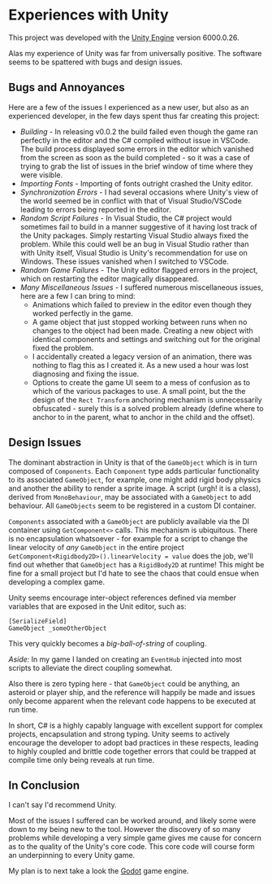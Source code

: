 # Experiences with Unity

This project was developed with the [Unity Engine](https://unity.com/) version 6000.0.26.

Alas my experience of Unity was far from universally positive.   The software seems to be spattered with bugs and design issues.   

## Bugs and Annoyances

Here are a few of the issues I experienced as a new user, but also as an experienced developer, in the few days spent thus far creating this project:

* *Building* - In releasing v0.0.2 the build failed even though the game ran perfectly in the editor and the C# compiled without issue in VSCode.   The build process displayed some errors in the editor which vanished from the screen as soon as the build completed - so it was a case of trying to grab the list of issues in the brief window of time where they were visible.
* *Importing Fonts* - Importing of fonts outright crashed the Unity editor.
* *Synchronization Errors* - I had several occasions where Unity's view of the world seemed be in conflict with that of Visual Studio/VSCode leading to errors being reported in the editor.
* *Random Script Failures* - In Visual Studio, the C# project would sometimes fail to build in a manner suggestive of it having lost track of the Unity packages.   Simply restarting Visual Studio always fixed the problem.   While this could well be an bug in Visual Studio rather than with Unity itself, Visual Studio is Unity's recommendation for use on Windows.  These issues vanished when I switched to VSCode.
* *Random Game Failures* - The Unity editor flagged errors in the project, which on restarting the editor magically disappeared.
* *Many Miscellaneous Issues* - I suffered numerous miscellaneous issues, here are a few I can bring to mind:
  * Animations which failed to preview in the editor even though they worked perfectly in the game.
  * A game object that just stopped working between runs when no changes to the object had been made.   Creating a new object with identical components and settings and switching out for the original fixed the problem.
  * I accidentally created a legacy version of an animation, there was nothing to flag this as I created it.  As a new used a hour was lost diagnosing and fixing the issue. 
  * Options to create the game UI seem to a mess of confusion as to which of the various packages to use.  A small point, but the the design of the `Rect Transform` anchoring mechanism is unnecessarily obfuscated - surely this is a solved problem already (define where to anchor to in the parent, what to anchor in the child and the offset).
  
## Design Issues

The dominant abstraction in Unity is that of the `GameObject` which is in turn composed of `Components`. Each `Component` type adds particular functionality to its associated `GameObject`, for example, one might add rigid body physics and another the ability to render a sprite image.  A script (urgh! it is a class), derived from `MonoBehaviour`, may be associated with a `GameObject` to add behaviour.  All `GameObjects` seem to be registered in a custom DI container.   

`Components` associated with a `GameObject` are publicly available via the DI container using `GetComponent<>` calls.  This mechanism is ubiquitous.  There is no encapsulation whatsoever - for example for a script to change the linear velocity of *any* `GameObject` in the entire project `GetComponent<Rigidbody2D>().linearVelocity = value` does the job, we'll find out whether that `GameObject` has a `RigidBody2D` at runtime!  This might be fine for a small project but I'd hate to see the chaos that could ensue when developing a complex game.

Unity seems encourage inter-object references defined via member variables that are exposed in the Unit editor, such as:

```
[SerializeField]
GameObject _someOtherObject
```

This very quickly becomes a *big-ball-of-string* of coupling. 

*Aside:* In my game I landed on creating an `EventHub` injected into most scripts to alleviate the direct coupling somewhat.   

Also there is zero typing here - that `GameObject` could be anything, an asteroid or player ship, and the reference will happily be made and issues only become apparent when the relevant code happens to be executed at run time.

In short, C# is a highly capably language with excellent support for complex projects, encapsulation and strong typing.  Unity seems to actively encourage the developer to adopt bad practices in these respects, leading to highly coupled and brittle code together errors that could be trapped at compile time only being reveals at run time.

## In Conclusion

I can't say I'd recommend Unity.  

Most of the issues I suffered can be worked around, and likely some were down to my being new to the tool. However the discovery of so many problems while developing a very simple game gives me cause for concern as to the quality of the Unity's core code.  This core code will course form an underpinning to every Unity game.

My plan is to next take a look the [Godot](https://godotengine.org/) game engine.

